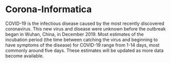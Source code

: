 # Corona-Informatica
COVID-19 is the infectious disease caused by the most recently discovered coronavirus. This new virus and disease were unknown before the outbreak began in Wuhan, China, in December 2019. Most estimates of the incubation period (the time between catching the virus and beginning to have symptoms of the disease) for COVID-19 range from 1-14 days, most commonly around five days. These estimates will be updated as more data become available.
